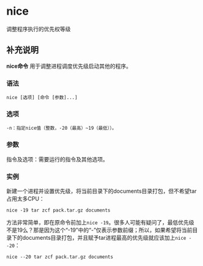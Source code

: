 nice
===

调整程序执行的优先权等级

## 补充说明

**nice命令** 用于调整进程调度优先级启动其他的程序。


###  语法

```shell
nice [选项] [命令 [参数]...]
```

###  选项

```shell
-n：指定nice值（整数，-20（最高）~19（最低））。
```

###  参数

指令及选项：需要运行的指令及其他选项。

###  实例

新建一个进程并设置优先级，将当前目录下的documents目录打包，但不希望tar占用太多CPU：

```shell
nice -19 tar zcf pack.tar.gz documents
```

方法非常简单，即在原命令前加上`nice -19`。很多人可能有疑问了，最低优先级不是19么？那是因为这个“-19”中的“-”仅表示参数前缀；所以，如果希望将当前目录下的documents目录打包，并且赋予tar进程最高的优先级就应该加上`nice --20`：

```shell
nice --20 tar zcf pack.tar.gz documents
```



